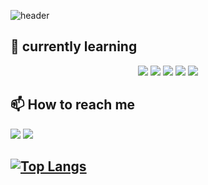 
  ![header](https://capsule-render.vercel.app/api?type=soft&color=778899&height=150&section=center&text=👋%20Hi%20I'm%20yuri&fontSize=50&fontcolor=191970)
  ## 🌱 currently learning
  <div style="text-align:center"> 
       <img src="https://img.shields.io/badge/C-A8B9CC?style=flat&logo=C&logoColor=white"/> <img src="https://img.shields.io/badge/HTML-E34F26?    style=flat&logo=HTML5&logoColor=white"/> <img src="https://img.shields.io/badge/Javascript-F7DF1E?style=flat&logo=Javascript&logoColor=white"/> <img src="https://img.shields.io/badge/C++-00599C?style=flat&logo=C%2B%2B&logoColor=white"/> <img src="https://img.shields.io/badge/CSS-1572B6?style=flat&logo=CSS3&logoColor=white"/>
  </div>

  ## 📫 How to reach me
   <img src="https://img.shields.io/badge/Instagram-E4405F?style=flat&logo=Instagram&logoColor=white"/> <img src="https://img.shields.io/badge/Facebook-1877F2?style=flat&logo=Facebook&logoColor=white"/>
  
  ## [![Top Langs](https://github-readme-stats.vercel.app/api/top-langs/?username=songyuri)](https://github.com/songyuri/github-readme-stats)
